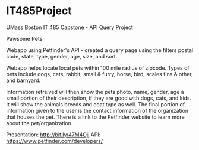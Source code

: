 # IT485Project
UMass Boston IT 485 Capstone - API Query Project

Pawsome Pets

Webapp using Petfinder's API - created a query page using the filters postal code, state, type, gender, age, size, and sort.

Webapp helps locate local pets within 100 mile radius of zipcode. Types of pets include dogs, cats, rabbit, small & furry, horse, bird, scales fins & other, and barnyard. 

Information retreived will then show the pets photo, name, gender, age a small portion of their description, if they are good with dogs, cats, and kids. It will show the animals breeds and coat type as well. The final portion of information given to the user is the contact information of the organization that houses the pet. There is a link to the Petfinder website to learn more about the pet/organization.

Presentation: http://bit.ly/47M4Oji
API: https://www.petfinder.com/developers/
